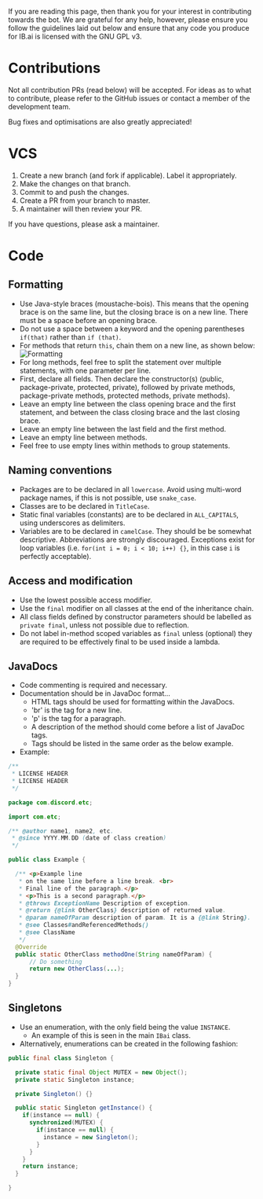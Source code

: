If you are reading this page, then thank you for your interest in contributing towards the bot.
We are grateful for any help, however, please ensure you follow the guidelines laid out below
and ensure that any code you produce for IB.ai is licensed with the GNU GPL v3.

# Contributions

Not all contribution PRs (read below) will be accepted. 
For ideas as to what to contribute, please refer to the GitHub issues or contact a member of the development team.

Bug fixes and optimisations are also greatly appreciated!

# VCS

1) Create a new branch (and fork if applicable). Label it appropriately.
2) Make the changes on that branch.
3) Commit to and push the changes.
4) Create a PR from your branch to master.
5) A maintainer will then review your PR.

If you have questions, please ask a maintainer.

# Code

## Formatting

* Use Java-style braces (moustache-bois).
This means that the opening brace is on the same line, but the closing brace is on a new line.
There must be a space before an opening brace.
* Do not use a space between a keyword and the opening parentheses `if(that)` rather than `if (that)`.
* For methods that return `this`, chain them on a new line, as shown below:
![Formatting](https://i.imgur.com/7kZPU4O.png)
* For long methods, feel free to split the statement over multiple statements, with one parameter per line.
* First, declare all fields.
Then declare the constructor(s) (public, package-private, protected, private), followed by private methods, package-private methods, protected methods, private methods).
* Leave an empty line between the class opening brace and the first statement, and between the class closing brace and the last closing brace.
* Leave an empty line between the last field and the first method.
* Leave an empty line between methods.
* Feel free to use empty lines within methods to group statements.

## Naming conventions

* Packages are to be declared in all `lowercase`. Avoid using multi-word package names, if this is not possible, use `snake_case`.
* Classes are to be declared in `TitleCase`.
* Static final variables (constants) are to be declared in `ALL_CAPITALS`, using underscores as delimiters.
* Variables are to be declared in `camelCase`. They should be be somewhat descriptive. Abbreviations are strongly discouraged.
Exceptions exist for loop variables (i.e. `for(int i = 0; i < 10; i++) {}`, in this case `i` is perfectly acceptable).

## Access and modification

* Use the lowest possible access modifier.
* Use the `final` modifier on all classes at the end of the inheritance chain.
* All class fields defined by constructor parameters should be labelled as `private final`, unless not possible due to reflection.
* Do not label in-method scoped variables as `final` unless (optional) they are required to be effectively final to be used inside a lambda.

## JavaDocs

 * Code commenting is required and necessary.
 * Documentation should be in JavaDoc format...
   * HTML tags should be used for formatting within the JavaDocs.
   * 'br' is the tag for a new line.
   * 'p' is the tag for a paragraph.
   * A description of the method should come before a list of JavaDoc tags.
   * Tags should be listed in the same order as the below example.
 * Example:

```java
/**
 * LICENSE HEADER
 * LICENSE HEADER
 */

package com.discord.etc;

import com.etc;

/** @author name1, name2, etc.
 * @since YYYY.MM.DD (date of class creation)
 */

public class Example {

  /** <p>Example line
   * on the same line before a line break. <br>
   * Final line of the paragraph.</p>
   * <p>This is a second paragraph.</p>
   * @throws ExceptionName Description of exception.
   * @return {@link OtherClass} description of returned value.
   * @param nameOfParam description of param. It is a {@link String}.
   * @see Classes#andReferencedMethods()
   * @see ClassName
   */
  @Override
  public static OtherClass methodOne(String nameOfParam) {
      // Do something
      return new OtherClass(...);
  }
}
```

## Singletons

* Use an enumeration, with the only field being the value `INSTANCE`.
  * An example of this is seen in the main `IBai` class.
* Alternatively, enumerations can be created in the following fashion:

```java
public final class Singleton {

  private static final Object MUTEX = new Object();
  private static Singleton instance;

  private Singleton() {}

  public static Singleton getInstance() {
    if(instance == null) {
      synchronized(MUTEX) {
        if(instance == null) {
          instance = new Singleton();
        }
      }
    }
    return instance;
  }

}
```
